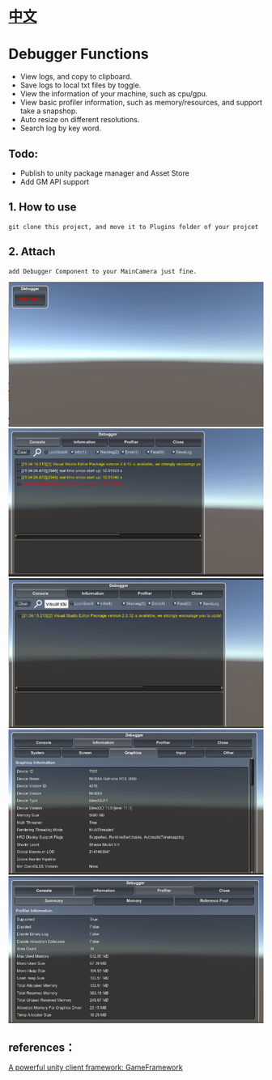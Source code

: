 # [中文](https://github.com/FlameskyDexive/Debugger/blob/main/README_CN.md) 
# Debugger Functions
- View logs, and copy to clipboard. 
- Save logs to local txt files by toggle.
- View the information of your machine, such as cpu/gpu. 
- View basic profiler information, such as memory/resources, and support take a snapshop.
- Auto resize on different resolutions. 
- Search log by key word. 

## Todo:
- Publish to unity package manager and Asset Store
- Add GM API support

## 1. How to use
	git clone this project, and move it to Plugins folder of your projcet
	
## 2. Attach
	add Debugger Component to your MainCamera just fine. 
![image](img/1.png)
![image](img/5.png)
![image](img/6.png)
![image](img/3.png)
![image](img/4.png)

## references：
[A powerful unity client framework: GameFramework](https://github.com/EllanJiang/GameFramework)
